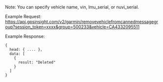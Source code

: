 Note: You can specify vehicle name, vin, lmu_serial, or nuvi_serial.

Example Request: https://api.gpsinsight.com/v2/garmin/removevehiclefromcannedmessagegroup?session_token=xxxx&group=500233&vehicle=CA4332095511

Example Response:

    {
      head: { .... },
      data: [
        {
          result: "Deleted"
        }
      ]
    }
